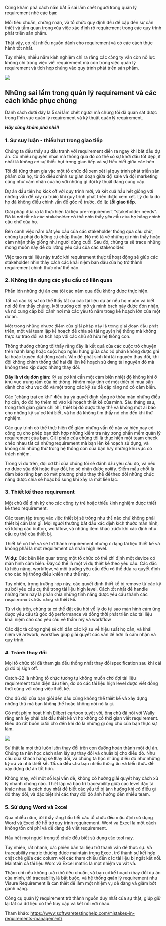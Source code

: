 Cùng khám phá cách nắm bắt 5 sai lầm chết người trong quản lý requirement nhé các bạn:

Mỗi tiêu chuẩn, chứng nhận, và tổ chức quy định đều đề cập đến sự cần thiết và tầm quan trọng của việc xác định rõ requirement trong các quy trình phát triển sản phẩm.

Thật vậy, có rất nhiều nguồn dành cho requirement và có các cách thực hành tốt nhất.

Tuy nhiên, nhiều năm kinh nghiệm chỉ ra rằng các công ty vẫn còn nỗ lực không chỉ trong việc viết requirement mà còn trong việc quản lý requirement và tích hợp chúng vào quy trình phát triển sản phẩm. 

![](https://images.viblo.asia/c9413d0e-79cf-4dbb-8eaa-3cf98768751f.png)

## Những sai lầm trong quản lý requirement và các cách khắc phục chúng

Danh sách dưới đây là 5 sai lầm chết người mà chúng tôi đã quan sát được trong lĩnh vực quản lý requirement và kỹ thuật quản lý requirement.

***Hãy cùng khám phá nhé!!***

### 1. Sự suy luận - thiếu hụt trong giao tiếp

Chúng ta đều thấy sự đấu tranh với requirement diễn ra ngay khi bắt đầu dự án. Có nhiều nguyên nhân mà thông qua đó có thể có sự khởi đầu tốt đẹp, ít nhất là không có sự thiếu hụt trong giao tiếp và sự hiểu biết giữa các bên.

Tôi đã từng tham gia vào một tổ chức để xem xét lại quy trình phát triển sản phẩm của họ, từ đó điều chỉnh sự gián đoạn giữa đội sale và đội marketing cũng như cảm nhận của họ với những gì đội kỹ thuật đang cung cấp.

Dự án đầu tiên họ kick off với quy trình mới, và kết quả hầu hết giống với những vấn đề xảy ra trước khi quy trình phát triển được xem xét. Lý do là do họ đã không điều chỉnh vấn đề gốc rễ trước, đó là: **Lỗi giao tiếp**.

Giải pháp đưa ra là thực hiện tài liệu pre-requirement "stakeholder needs". Đó là nơi tất cả các stakeholder có thể nhìn thấy yêu cầu của họ bằng chính câu chữ của họ.

Bên cạnh việc nắm bắt yêu cầu của các stakeholder thông qua câu chữ, chúng ta phải đo lường sự chấp thuận. Nó mô tả về những gì nhìn thấy hoặc cảm nhận thấy giống như người dùng cuối. Sau đó, chúng ta sẽ trace những mong muốn này để đo lường yêu cầu của các stakeholder.

Việc tạo ra tài liệu này trước khi requirement thực tế hoạt động sẽ giúp các stakeholder nhìn thấy cách các khái niệm ban đầu của họ trở thành requirement chính thức như thế nào.

### 2. Không tận dụng các yêu cầu có liên quan

Phần lớn những dự án của tôi các năm qua đều không được thực hiện.

Tất cả các kỹ sư có thể thấy tất cả các tài liệu dự án nếu họ muốn và biết nơi để tìm thấy chúng. Môi trường cởi mở và minh bạch này được đón nhận, và nó cung cấp bối cảnh nơi mà các yếu tố nằm trong kế hoạch lớn của một dự án.

Một trong những nhược điểm của giải pháp này là trong giai đoạn đầu phát triển, một vài team lập kế hoạch để chia sẻ tài nguyên hệ thống mà không thực sự trao đổi và tích hợp với các chủ sở hữu hệ thống con.

Thông thường chúng tôi thấy rằng đây là kết quả của các cuộc trò chuyện trên hành lang hoặc cuộc họp ngẫu hứng giữa các bộ phận không được ghi lại hoặc truyền đạt đúng cách. Vấn đề phát sinh khi tài nguyên thay đổi, khi đội không chính thống thứ hai đã lên kế hoạch sử dụng tài nguyên đó mà không theo kịp được những thay đổi.

**Đây là ví dụ đơn giản**: Kỹ sư cơ khí cần một cảm biến nhiệt độ không khí ở khu vực trung tâm của hệ thống. Nhóm máy tính có một thiết bị mua sẵn dành cho khu vực đó và một trong các kỹ sư đề cập rằng nó có cảm biến.

Các "chàng trai cơ khí" điều tra và quyết định rằng nó thỏa mãn những điều họ cần, do đó họ thêm nó vào kế hoạch thiết kế của mình. Sáu tháng sau, trong thời gian giảm chi phí, thiết bị đó được thay thế và không một ai báo cho những kỹ sư cơ khí biết, và họ đã không tìm thấy nó cho đến khi thử nghiệm. 

Các quy trình có thể thực hiện để giảm những vấn đề này và hiện nay có công cụ cho phép bạn tích hợp những kiểm tra này trong phần mềm quản lý requirement của bạn. Giải pháp của chúng tôi là thực hiện một team check chéo nhau tất cả những requirement mà bạn lên kế hoạch sử dụng, và không chỉ những thứ trong hệ thống con của bạn hay những khu vực có trách nhiệm.

Trong ví dụ trên, đội cơ khí của chúng tôi sẽ đánh dấu yêu cầu đó, và nếu nó được sửa đổi hoặc thay đổi, họ sẽ nhận được notify. Điểm mấu chốt là đảm bảo rằng bạn có một phương pháp thay thế để theo dõi những chức năng được chia sẻ hoặc bổ sung khi xảy ra mất liên lạc.

### 3. Thiết kế theo requirement

Một chủ đề định kỳ cho các công ty trẻ hoặc thiếu kinh nghiệm được thiết kế theo requirement.

Các team tập trung vào việc thiết bị sẽ trông như thế nào chứ không phải thiết bị cần làm gì. Mọi người thường bắt đầu xác định kích thước màn hình, số lượng các button, workflow, và những item khác trước khi xác định nhu cầu cụ thể của thiết bị.

Thiết kế có thể và sẽ trở thành requirement nhưng ở dạng tài liệu thiết kế và không phải là một requirement cá nhân high level.

**Ví dụ:**  Các bên liên quan trong một tổ chức có thể chỉ định một device có màn hình cảm biến. Đây có thể là một ví dụ thiết kế theo yêu cầu. Các đặc tả hiệu năng, workflow, và môi trường yêu cầu đều có thể đưa ra quyết định cho các hệ thống điều khiển như thế này.

Tuy nhiên, trong trường hợp này, các quyết định thiết kế bị remove từ các kỹ sư bởi yêu cầu cụ thể trong tài liệu high level. Cách tốt nhất để handle những item này là phân chia những tính năng được yêu cầu thành các requirement chức năng và thiết kế.

Từ ví dụ trên, chúng ta có thể đặt câu hỏi về lý do tại sao màn hình cảm ứng được yêu cầu từ góc độ performance và đồng thời phát triển các tài liệu khái niệm cho các yêu cầu về thẩm mỹ và workflow.

Các đặc tả công nghệ sẽ chỉ dẫn các kỹ sư về hiệu suất họ cần, và khái niệm về artwork, workflow giúp giải quyết các vấn đề hơn là cảm nhận và quy trình.

### 4. Tránh thay đổi

Mọi tổ chức tôi đã tham gia đều thống nhất thay đổi specification sau khi cái gì đó bị sign off.

Catch-22 là những tổ chức tương tự không muốn chờ đợi tài liệu requirement toàn diện đầu tiên, do đó các tài liệu high level được viết đồng thời cùng với công việc thiết kế.

Cho dù đội của bạn giỏi đến đâu cũng không thể thiết kế và xây dựng những thứ mà bạn không thể hoặc không nói nó là gì.

Có một phim hoạt hình Dilbert cartoon tuyệt vời, ông chủ đã nói với Wally rằng anh ấy phải bắt đầu thiết kế vì họ không có thời gian viết requirement. Điều đó rất buồn cười cho đến khi đó là những gì ông chủ của bạn thực sự làm.

![](https://images.viblo.asia/ce97e5ea-7709-4601-911b-d3a56ce05f5b.gif)

Sự thật là mọi thứ luôn luôn thay đổi trên con đường hoàn thành một dự án. Chúng ta nên học cách nắm lấy sự thay đổi và chuẩn bị cho điều đó. Nhu cầu của khách hàng sẽ thay đổi, và chúng ta học những điều đó như những kỹ sư và nhà thiết kế. Tất cả đều cho bạn nhiều thông tin và kiến thức để xây dựng dự án tốt hơn.

Không may, với một số loại vấn đề, không có hướng giải quyết hay cách xử lý nhanh chóng nào. Thiết lập và bảo trì traceability giữa các level đặc tả khác nhau là cách duy nhất để biết các yếu tố bị ảnh hưởng khi có điều gì đó thay đổi, và đặc biệt khi các thay đổi đó ảnh hưởng đến nhiều team.

### 5. Sử dụng Word và Excel

Qua nhiều năm, tôi thấy rằng hầu hết các tổ chức đều mặc định sử dụng Word và Excel để hỗ trợ quy trình requirement. Word và Excel là một cách không tốn chi phí và dễ dàng để viết requirement. 

Hầu hết mọi người trong tổ chức đều biết sử dụng các tool này.

Tuy nhiên, rất nhanh, các phiên bản tài liệu trở thành vấn đề thực sự. Và traceability matric thường được maintain trong Excel, trở thành sự kết hợp chặt chẽ giữa các column với các tham chiếu đến các tài liệu bị ngắt kết nối. Maintain cả tài liệu Word và Excel matric là một nhiệm vụ vất vả.

Thậm chí nếu không tuân thủ tiêu chuẩn, và bạn có kế hoạch thay đổi dự án của mình, thì traceability là bắt buộc, và hệ thống quản lý requirement như Visure Requirement là cần thiết để làm một nhiệm vụ dễ dàng và giảm bớt gánh nặng.

Công cụ quản lý requirement trở thành nguồn duy nhất của sự thật, giúp giữ lại tất cả dữ liệu có thể truy cập và kết nối với nhau.

Tham khảo: https://www.softwaretestinghelp.com/mistakes-in-requirements-management/